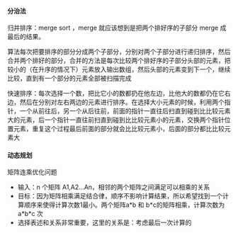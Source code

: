 #### 分治法

归并排序：merge sort ，merge 就应该想到是把两个排好序的子部分 merge 成最后的结果。

算法每次把要排序的部分分成两个子部分，分别对两个子部分进行递归排序，然后合并两个排好的部分，合并的方法是每次比较两个排好序的子部分头部的元素，把较小的（在升序的情况下）元素放入输出数组，然后头部的元素变到下一个，继续比较，直到有一个部分的元素全部被扫描完成



快速排序：每次选择一个数，把比它小的数都扔在他左边，比他大的数都仍在它右边，然后在分别对左右两边的元素进行排序。在选择大小元素的时候，利用两个指针，一个从前往后，另一个从后往前，前面的指针一直往后扫直到碰到比比较元素大的元素，后一个指针一直往前扫直到碰到比比较元素小的元素，交换两个指针位置元素，重复这个过程最后前面的部分就会比比较元素小，后面的部分都比比较元素大

#### 动态规划

矩阵连乘优化问题

-  输入：n 个矩阵 A1,A2…An，相邻的两个矩阵之间满足可以相乘的关系
-  目标：因为矩阵相乘满足结合律，顺序不影响计算结果，所以希望找到一个计算顺序来使得计算次数1最小。两个矩阵a\*b 和 b\*c的矩阵相乘，计算次数为 a\*b\*c 次
-  选择表述和关系非常重要，这里的关系是：考虑最后一次计算的